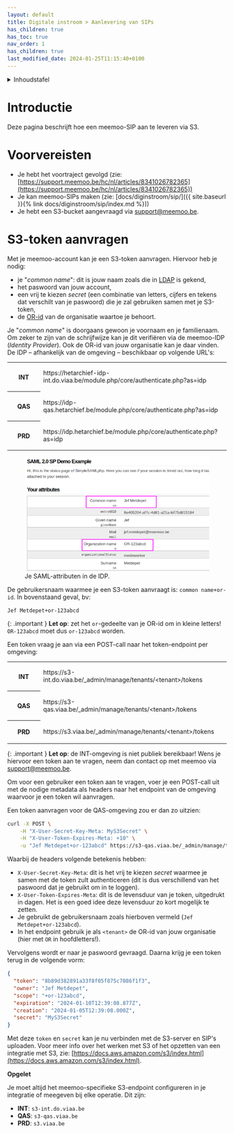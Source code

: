 ```yaml
---
layout: default
title: Digitale instroom > Aanlevering van SIPs
has_children: true
has_toc: true
nav_order: 1
has_children: true
last_modified_date: 2024-01-25T11:15:40+0100
---
```


<details markdown="block">
  <summary>
    Inhoudstafel
  </summary>
  {: .text-delta }
1. TOC
{:toc}
</details>


# Introductie

Deze pagina beschrijft hoe een meemoo-SIP aan te leveren via S3.

# Voorvereisten

* Je hebt het voortraject gevolgd (zie: [https://support.meemoo.be/hc/nl/articles/8341026782365](https://support.meemoo.be/hc/nl/articles/8341026782365))
* Je kan meemoo-SIPs maken (zie: [docs/diginstroom/sip/]({{ site.baseurl }}{% link docs/diginstroom/sip/index.md %}))
* Je hebt een S3-bucket aangevraagd via [support@meemoo.be](mailto:support@meemoo.be).

# S3-token aanvragen

Met je meemoo-account kan je een S3-token aanvragen. Hiervoor heb je nodig:

* je "_common name_": dit is jouw naam zoals die in [LDAP](https://nl.wikipedia.org/wiki/Lightweight_Directory_Access_Protocol) is gekend,
* het paswoord van jouw account,
* een vrij te kiezen _secret_ (een combinatie van letters, cijfers en tekens dat verschilt van je paswoord) die je zal gebruiken samen met je S3-token,
* de [OR-id](https://support.meemoo.be/hc/nl/articles/6089958726673-Communicatie-over-mijn-organisatie#hoe-vermeldt-meemoo-mijn-organisatienaam-op-interne-en-externe-platformen) van de organisatie waartoe je behoort.

Je "_common name_" is doorgaans gewoon je voornaam en je familienaam. Om zeker te zijn van de schrijfwijze kan je dit verifiëren via de meemoo-IDP (_Identity Provider_). Ook de OR-id van jouw organisatie kan je daar vinden. De IDP – afhankelijk van de omgeving – beschikbaar op volgende URL's:

<table >
  <colgroup>
    <col style="width: 15%;">
    <col style="width: 85%;">
  </colgroup>
  <tbody>
    <tr>
      <th>
        <p style="text-align: center;"><strong>INT</strong></p>
      </th>
      <td>
        <p>https://hetarchief-idp-int.do.viaa.be/module.php/core/authenticate.php?as=idp</p>
      </td>
    </tr>
    <tr>
      <th>
        <p style="text-align: center;"><strong>QAS</strong></p>
      </th>
      <td>
        <p>https://idp-qas.hetarchief.be/module.php/core/authenticate.php?as=idp</p>
      </td>
    </tr>
    <tr>
      <th>
        <p style="text-align: center;"><strong>PRD</strong></p>
      </th>
      <td>
        <p>https://idp.hetarchief.be/module.php/core/authenticate.php?as=idp</p>
      </td>
    </tr>
  </tbody>
</table>

<figure class="mx-auto">
  <img src="../../assets/images_spec/saml-attributes.png" alt="SAML attributen" /> 
  <figcaption>Je SAML-attributen in de IDP.</figcaption>
</figure>

De gebruikersnaam waarmee je een S3-token aanvraagt is: `common name+or-id`. In bovenstaand geval, bv:

```
Jef Metdepet+or-123abcd
```

{: .important }
**Let op**: zet het `or`\-gedeelte van je OR-id om in kleine letters! `OR-123abcd` moet dus `or-123abcd` worden.

Een token vraag je aan via een POST-call naar het token-endpoint per omgeving:

<table >
  <colgroup>
    <col style="width: 15%;">
    <col style="width: 85%;">
  </colgroup>
  <tbody>
    <tr>
      <th>
        <p style="text-align: center;"><strong>INT</strong></p>
      </th>
      <td>
        <p>https://s3-int.do.viaa.be/_admin/manage/tenants/&lt;tenant&gt;/tokens</p>
      </td>
    </tr>
    <tr>
      <th>
        <p style="text-align: center;"><strong>QAS</strong></p>
      </th>
      <td>
        <p>https://s3-qas.viaa.be/_admin/manage/tenants/&lt;tenant&gt;/tokens</p>
      </td>
    </tr>
    <tr>
      <th>
        <p style="text-align: center;"><strong>PRD</strong></p>
      </th>
      <td>
        <p>https://s3.viaa.be/_admin/manage/tenants/&lt;tenant&gt;/tokens</p>
      </td>
    </tr>
  </tbody>
</table>

{: .important }
**Let op**: de INT-omgeving is niet publiek bereikbaar! Wens je hiervoor een token aan te vragen, neem dan contact op met meemoo via [support@meemoo.be](mailto:support@meemoo.be).

Om voor een gebruiker een token aan te vragen, voer je een POST-call uit met de nodige metadata als headers naar het endpoint van de omgeving waarvoor je een token wil aanvragen.

Een token aanvragen voor de QAS-omgeving zou er dan zo uitzien:

```bash
curl -X POST \
    -H "X-User-Secret-Key-Meta: MyS3Secret" \
    -H "X-User-Token-Expires-Meta: +10" \
    -u "Jef Metdepet+or-123abcd" https://s3-qas.viaa.be/_admin/manage/tenants/OR-123abcd/tokens
```

Waarbij de headers volgende betekenis hebben:

*   `X-User-Secret-Key-Meta`: dit is het vrij te kiezen _secret_ waarmee je samen met de token zult authenticeren (dit is dus verschillend van het paswoord dat je gebruikt om in te loggen).
*   `X-User-Token-Expires-Meta`: dit is de levensduur van je token, uitgedrukt in dagen. Het is een goed idee deze levensduur zo kort mogelijk te zetten.
*   Je gebruikt de gebruikersnaam zoals hierboven vermeld (`Jef Metdepet+or-123abcd`).
*   In het endpoint gebruik je als `<tenant>` de OR-id van jouw organisatie (hier met `OR` in hoofdletters!).


Vervolgens wordt er naar je paswoord gevraagd. Daarna krijg je een token terug in de volgende vorm:

```json
{
  "token": "8b89d382891a33f8f05f875c7086f1f3",
  "owner": "Jef Metdepet",
  "scope": "+or-123abcd",
  "expiration": "2024-01-10T12:39:08.877Z",
  "creation": "2024-01-05T12:39:08.000Z",
  "secret": "MyS3Secret"
}
```

Met deze `token` en `secret` kan je nu verbinden met de S3-server en SIP's uploaden. Voor meer info over het werken met S3 of het opzetten van een integratie met S3, zie: [https://docs.aws.amazon.com/s3/index.html](https://docs.aws.amazon.com/s3/index.html).

**Opgelet**

Je moet altijd het meemoo-specifieke S3-endpoint configureren in je integratie of meegeven bij elke operatie. Dit zijn:

*   **INT**: `s3-int.do.viaa.be`
*   **QAS**: `s3-qas.viaa.be`
*   **PRD**: `s3.viaa.be`